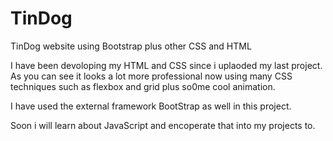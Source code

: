 # TinDog
TinDog website using Bootstrap plus other CSS and HTML

I have been devoloping my HTML and CSS since i uplaoded my last project. As you can see it looks a lot more professional now using many CSS techniques such as flexbox and grid plus so0me cool animation.

I have used the external framework BootStrap as well in this project.

Soon i will learn about JavaScript and encoperate that into my projects to.
